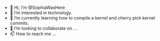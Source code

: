 - 👋 Hi, I’m @SophiaWasHere
- 👀 I’m interested in technology.
- 🌱 I’m currently learning how to compile a kernel and cherry pick kernel commits.
- 💞️ I’m looking to collaborate on ...
- 📫 How to reach me ...

<!---
SophiaWasHere/SophiaWasHere is a ✨ special ✨ repository because its `README.md` (this file) appears on your GitHub profile.
You can click the Preview link to take a look at your changes.
--->
